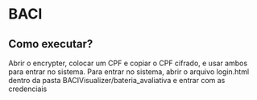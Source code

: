 # BACI 
## Como executar?
Abrir o encrypter, colocar um CPF e copiar o CPF cifrado, e usar ambos para entrar no sistema.
Para entrar no sistema, abrir o arquivo login.html dentro da pasta BACIVisualizer/bateria_avaliativa e entrar com as credenciais
